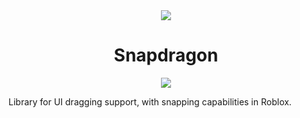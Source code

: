 <div align="center">
	<img src="https://assets.vorlias.com/i1/snapdragon.png"/>

</div>
<div align="center">
  	<h1>Snapdragon</h1>
	<a href="https://www.npmjs.com/package/@rbxts/snapdragon">
		<img src="https://badge.fury.io/js/%40rbxts%2Fsnapdragon.svg"></img>
	</a>
</div>

Library for UI dragging support, with snapping capabilities in Roblox. 